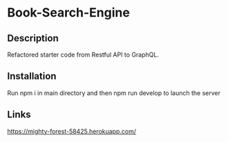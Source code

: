# Book-Search-Engine

## Description
Refactored starter code from Restful API to GraphQL.

## Installation
Run npm i in main directory and then npm run develop to launch the server

## Links
https://mighty-forest-58425.herokuapp.com/
